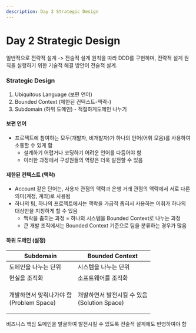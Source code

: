 ```yaml
---
description: Day 2 Strategic Design
---
```


# Day 2 Strategic Design

일반적으로 전략적 설계 -> 전술적 설계 원칙을 따라 DDD를 구현하며, 전략적 설계 원칙을 실행하기 위한 기술적 해결 방안이 전술적 설계.

### Strategic Design

1. Ubiquitous Language (보편 언어)
2. Bounded Context (제한된 컨텍스트-맥락-)
3. Subdomain (하위 도메인) - 적절하게도메인 나누기

#### 보편 언어

* 프로젝트에 참여하는 모두(개발자, 비개발자)가 하나의 언어(어휘 모음)를 사용하여 소통할 수 있게 함
  * 설계하기 어렵거나 코딩하기 어려운 언어를 다듬어야 함
  * 이러한 과정에서 구성원들의 역량은 더욱 발전할 수 있음

#### 제한된 컨텍스트 (맥락)

* Account 같은 단어는, 사용자 관점의 맥락과 은행 거래 관점의 맥락에서 서로 다른 의미(계정, 계좌)로 사용됨
* 하나의 팀, 하나의 프로젝트에서는 맥락을 가급적 좁혀서 사용하는 어휘가 하나의 대상만을 지칭하게 할 수 있음
  * 맥락을 좁히는 과정 = 하나의 시스템을 Bounded Context로 나누는 과정
  * 큰 개발 조직에서는 Bounded Context 기준으로 팀을 분류하는 경우가 많음

#### 하위 도메인 (설정)

| Subdomain                               | Bounded Context                            |
| --------------------------------------- | ------------------------------------------ |
| 도메인을 나누는 단위                             | 시스템을 나누는 단위                                |
| 현실을 조직화                                 | 소프트웨어를 조직화                                 |
| <p>개발하면서 맞춰나가야 함<br>(Problem Space)</p> | <p>개발하면서 발전시킬 수 있음<br>(Solution Space)</p> |

비즈니스 핵심 도메인을 발굴하여 발전시킬 수 있도록 전술적 설계에도 반영하여야 함
